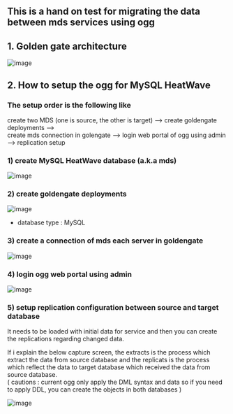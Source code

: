 ## This is a hand on test for migrating the data between mds services using ogg
## 1. Golden gate architecture
![image](https://github.com/khkwon01/mig_db/assets/8789421/6b0be278-0f21-4729-ba1d-0df28c9b5739)

## 2. How to setup the ogg for MySQL HeatWave
### The setup order is the following like   
create two MDS (one is source, the other is target) --> create goldengate deployments -->  
create mds connection in golengate --> login web portal of ogg using admin --> replication setup

### 1) create MySQL HeatWave database (a.k.a mds)
![image](https://github.com/khkwon01/mig_db/assets/8789421/b303e005-12f5-46cd-a0f2-0d8ca1d0809d)

### 2) create goldengate deployments
![image](https://github.com/khkwon01/mig_db/assets/8789421/7bf8ef46-32d3-48ce-b0d0-6ae319a51d02)
- database type : MySQL

### 3) create a connection of mds each server in goldengate
![image](https://github.com/khkwon01/mig_db/assets/8789421/9a6102a0-bc17-4b45-966f-77821bf832cb)

### 4) login ogg web portal using admin
![image](https://github.com/khkwon01/mig_db/assets/8789421/f003fa5c-0f7f-40bd-8255-7f273681d91a)

### 5) setup replication configuration between source and target database    
It needs to be loaded with initial data for service and then you can create the replications regarding changed data.    

If i explain the below capture screen, the extracts is the process which extract the data from source database and the replicats is the process which reflect the data to target database which received the data from source database.   
( cautions : current ogg only apply the DML syntax and data so if you need to apply DDL, you can create the objects in both databases )    


![image](https://github.com/khkwon01/mig_db/assets/8789421/c3a5ccc1-14e5-4988-a62a-cca064bd26a4)

  
